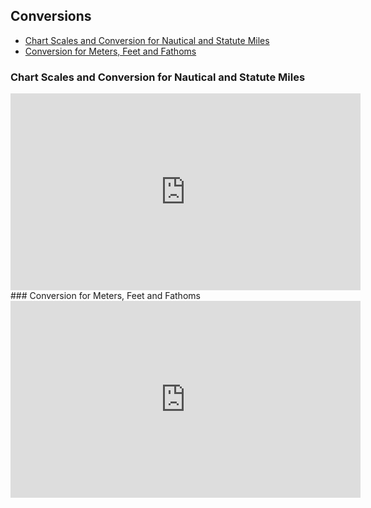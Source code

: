 ## Conversions
* [Chart Scales and Conversion for Nautical and Statute Miles](#chart-scales-and-conversion-for-nautical-and-statute-miles)
* [Conversion for Meters, Feet and Fathoms](#conversion-for-meters-feet-and-fathoms)

### Chart Scales and Conversion for Nautical and Statute Miles
<iframe width="560" height="315" src="https://www.youtube.com/embed/yvSyR5pGACs" title="YouTube video player" frameborder="0" allow="accelerometer; autoplay; clipboard-write; encrypted-media; gyroscope; picture-in-picture" allowfullscreen></iframe>
### Conversion for Meters, Feet and Fathoms
<iframe width="560" height="315" src="https://www.youtube.com/embed/lWDqrGilrs0" title="YouTube video player" frameborder="0" allow="accelerometer; autoplay; clipboard-write; encrypted-media; gyroscope; picture-in-picture" allowfullscreen></iframe>
